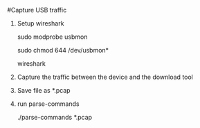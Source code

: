 

#Capture USB traffic

1. Setup wireshark

	sudo modprobe usbmon
	
	sudo chmod 644 /dev/usbmon*
	
	wireshark
	
2. Capture the traffic between the device and the download tool

3. Save file as *.pcap

4. run parse-commands

	./parse-commands *.pcap
